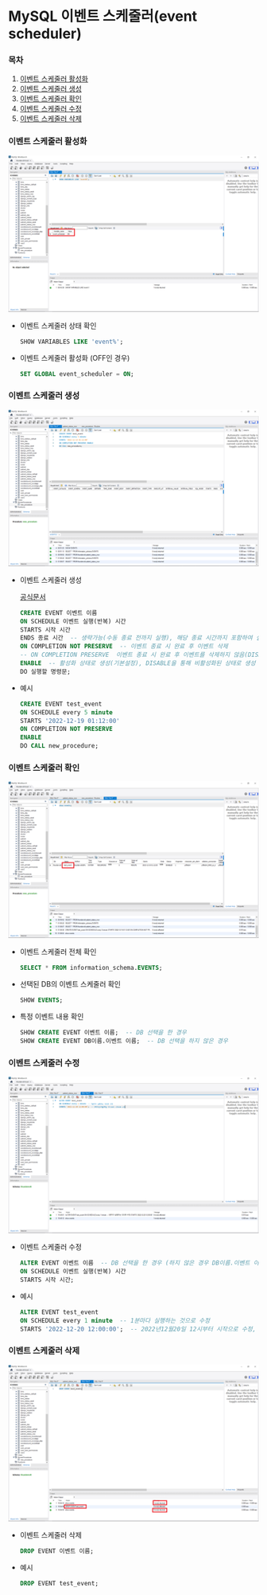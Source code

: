 # MySQL 이벤트 스케줄러(event scheduler) 



### 목차

1. [이벤트 스케줄러 활성화](#이벤트-스케줄러-활성화)
2. [이벤트 스케줄러 생성](#이벤트-스케줄러-생성)
3. [이벤트 스케줄러 확인](#이벤트-스케줄러-확인)
4. [이벤트 스케줄러 수정](#이벤트-스케줄러-수정)
5. [이벤트 스케줄러 삭제](#이벤트-스케줄러-삭제)



### 이벤트 스케줄러 활성화

![event_scheduler1](MySQL_event_scheduler.assets/event_scheduler1.png)

- 이벤트 스케줄러 상태 확인

  ```sql
  SHOW VARIABLES LIKE 'event%';
  ```

- 이벤트 스케줄러 활성화 (OFF인 경우)

  ```sql
  SET GLOBAL event_scheduler = ON;
  ```



### 이벤트 스케줄러 생성

![event_scheduler2](MySQL_event_scheduler.assets/event_scheduler2.png)

- 이벤트 스케줄러 생성

  [공식문서](https://dev.mysql.com/doc/refman/8.0/en/create-event.html)
  
  ```sql
  CREATE EVENT 이벤트 이름
  ON SCHEDULE 이벤트 실행(반복) 시간
  STARTS 시작 시간
  ENDS 종료 시간  -- 생략가능(수동 종료 전까지 실행), 해당 종료 시간까지 포함하여 실행
  ON COMPLETION NOT PRESERVE  -- 이벤트 종료 시 완료 후 이벤트 삭제
  -- ON COMPLETION PRESERVE  이벤트 종료 시 완료 후 이벤트를 삭제하지 않음(DISABLE 상태로 변환)
  ENABLE  -- 활성화 상태로 생성(기본설정), DISABLE을 통해 비활성화된 상태로 생성 가능
  DO 실행할 명령문;
  ```
  
- 예시

  ```sql
  CREATE EVENT test_event
  ON SCHEDULE every 5 minute
  STARTS '2022-12-19 01:12:00'
  ON COMPLETION NOT PRESERVE
  ENABLE
  DO CALL new_procedure;
  ```



### 이벤트 스케줄러 확인

![event_scheduler3](MySQL_event_scheduler.assets/event_scheduler3.png)

- 이벤트 스케줄러 전체 확인

  ```sql
  SELECT * FROM information_schema.EVENTS;

- 선택된 DB의 이벤트 스케줄러 확인

  ```sql
  SHOW EVENTS;
  ```

- 특정 이벤트 내용 확인

  ```sql
  SHOW CREATE EVENT 이벤트 이름;  -- DB 선택을 한 경우
  SHOW CREATE EVENT DB이름.이벤트 이름;  -- DB 선택을 하지 않은 경우
  ```



### 이벤트 스케줄러 수정

![event_scheduler4](MySQL_event_scheduler.assets/event_scheduler4.png)

- 이벤트 스케줄러 수정

  ```sql
  ALTER EVENT 이벤트 이름  -- DB 선택을 한 경우 (하지 않은 경우 DB이름.이벤트 이름)
  ON SCHEDULE 이벤트 실행(반복) 시간
  STARTS 시작 시간;
  ```

- 예시

  ```sql
  ALTER EVENT test_event
  ON SCHEDULE every 1 minute  -- 1분마다 실행하는 것으로 수정
  STARTS '2022-12-20 12:00:00';  -- 2022년12월20일 12시부터 시작으로 수정, 생략가능
  ```



### 이벤트 스케줄러 삭제

![event_scheduler5](MySQL_event_scheduler.assets/event_scheduler5.png)

- 이벤트 스케줄러 삭제

  ```sql
  DROP EVENT 이벤트 이름;
  ```
  
- 예시

  ```sql
  DROP EVENT test_event;
  ```
  
  